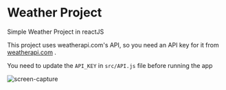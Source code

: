 # Weather Project

Simple Weather Project in reactJS

This project uses weatherapi.com's API, so you need an API key for it from [weatherapi.com](https://www.weatherapi.com) .

You need to update the `API_KEY` in `src/API.js` file before running the app

![screen-capture](https://user-images.githubusercontent.com/78949167/157822710-0c75e911-690c-4a72-bbc2-79e31cf63c35.gif)
